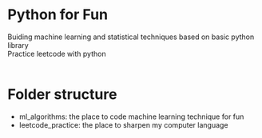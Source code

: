 # Python for Fun
Buiding machine learning and statistical techniques based on basic python library <br/>
Practice leetcode with python <br/>
<br/>
# Folder structure
* ml_algorithms: the place to code machine learning technique for fun
* leetcode_practice: the place to sharpen my computer language
